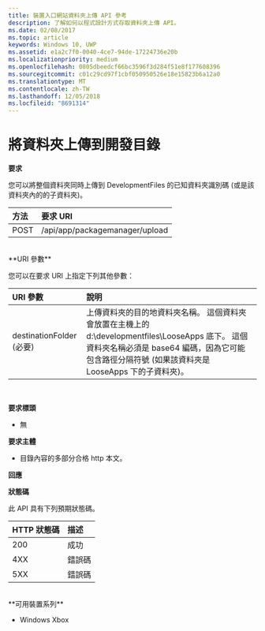 ```yaml
---
title: 裝置入口網站資料夾上傳 API 參考
description: 了解如何以程式設計方式存取資料夾上傳 API。
ms.date: 02/08/2017
ms.topic: article
keywords: Windows 10, UWP
ms.assetid: e1a2c7f0-0040-4ce7-94de-17224736e20b
ms.localizationpriority: medium
ms.openlocfilehash: 0805dbeedcf66bc3596f3d284f51e8f177608396
ms.sourcegitcommit: c01c29cd97f1cbf050950526e18e15823b6a12a0
ms.translationtype: MT
ms.contentlocale: zh-TW
ms.lasthandoff: 12/05/2018
ms.locfileid: "8691314"
---
```

# <a name="upload-a-folder-to-the-development-directory"></a>將資料夾上傳到開發目錄

**要求**

您可以將整個資料夾同時上傳到 DevelopmentFiles 的已知資料夾識別碼 (或是該資料夾內的的子資料夾)。

方法      | 要求 URI
:------     | :------
POST | /api/app/packagemanager/upload 
<br />
**URI 參數**

您可以在要求 URI 上指定下列其他參數：

URI 參數      | 說明
:------     | :-----
destinationFolder (必要) | 上傳資料夾的目的地資料夾名稱。 這個資料夾會放置在主機上的 d:\developmentfiles\LooseApps 底下。 這個資料夾名稱必須是 base64 編碼，因為它可能包含路徑分隔符號 (如果該資料夾是 LooseApps 下的子資料夾)。
<br />

**要求標頭**

- 無

**要求主體**

- 目錄內容的多部分合格 http 本文。

**回應**

**狀態碼**

此 API 具有下列預期狀態碼。

HTTP 狀態碼      | 描述
:------     | :-----
200 | 成功
4XX | 錯誤碼
5XX | 錯誤碼
<br />
**可用裝置系列**

* Windows Xbox

